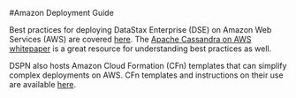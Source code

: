 #Amazon Deployment Guide

Best practices for deploying DataStax Enterprise (DSE) on Amazon Web Services (AWS) are covered [here](./bestpractices.md). The [Apache Cassandra on AWS whitepaper](https://d0.awsstatic.com/whitepapers/Cassandra_on_AWS.pdf) is a great resource for understanding best practices as well.

DSPN also hosts Amazon Cloud Formation (CFn) templates that can simplify complex deployments on AWS.  CFn templates and instructions on their use are available [here](https://github.com/DSPN/amazon-cloudformation-dse).
